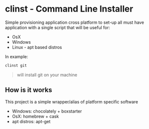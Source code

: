 # clinst - Command Line Installer

Simple provisioning application cross platform to set-up all must have application with a single script that will be useful for:

 * OsX
 * Windows
 * Linux - apt based distros

In example:

```bash
clinst git
```
> will install git on your machine

## How is it works

This project is a simple wrapper/alias of platform specific software

 * Windows: chocolately + boxstarter
 * OsX: homebrew + cask
 * apt distros: apt-get
